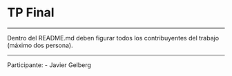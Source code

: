 # TP Final
------------------
Dentro del README.md deben figurar todos los contribuyentes del trabajo (máximo dos persona).

-------------------
Participante:
	- Javier Gelberg

